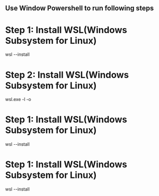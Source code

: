 ## Use Window Powershell to run following steps

# Step 1: Install WSL(Windows Subsystem for Linux)

wsl --install

# Step 2: Install WSL(Windows Subsystem for Linux)

wsl.exe -l -o

# Step 1: Install WSL(Windows Subsystem for Linux)

wsl --install

# Step 1: Install WSL(Windows Subsystem for Linux)

wsl --install
